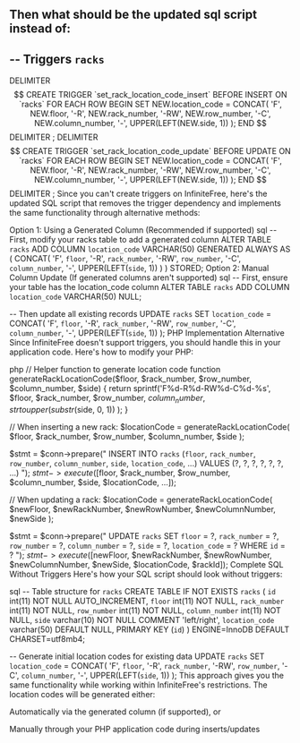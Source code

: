 Then what should be the updated sql script instead of:
--
-- Triggers `racks`
--
DELIMITER $$
CREATE TRIGGER `set_rack_location_code_insert` BEFORE INSERT ON `racks` FOR EACH ROW BEGIN
    SET NEW.location_code = CONCAT(
        'F', NEW.floor, 
        '-R', NEW.rack_number, 
        '-RW', NEW.row_number, 
        '-C', NEW.column_number, 
        '-', 
        UPPER(LEFT(NEW.side, 1))
    );
END
$$
DELIMITER ;
DELIMITER $$
CREATE TRIGGER `set_rack_location_code_update` BEFORE UPDATE ON `racks` FOR EACH ROW BEGIN
    SET NEW.location_code = CONCAT(
        'F', NEW.floor, 
        '-R', NEW.rack_number, 
        '-RW', NEW.row_number, 
        '-C', NEW.column_number, 
        '-', 
        UPPER(LEFT(NEW.side, 1))
    );
END
$$
DELIMITER ;
Since you can't create triggers on InfiniteFree, here's the updated SQL script that removes the trigger dependency and implements the same functionality through alternative methods:

Option 1: Using a Generated Column (Recommended if supported)
sql
-- First, modify your racks table to add a generated column
ALTER TABLE `racks` 
ADD COLUMN `location_code` VARCHAR(50) GENERATED ALWAYS AS (
    CONCAT(
        'F', `floor`, 
        '-R', `rack_number`, 
        '-RW', `row_number`, 
        '-C', `column_number`, 
        '-', 
        UPPER(LEFT(`side`, 1))
    )
) STORED;
Option 2: Manual Column Update (If generated columns aren't supported)
sql
-- First, ensure your table has the location_code column
ALTER TABLE `racks` 
ADD COLUMN `location_code` VARCHAR(50) NULL;

-- Then update all existing records
UPDATE `racks` 
SET `location_code` = CONCAT(
    'F', `floor`, 
    '-R', `rack_number`, 
    '-RW', `row_number`, 
    '-C', `column_number`, 
    '-', 
    UPPER(LEFT(`side`, 1))
);
PHP Implementation Alternative
Since InfiniteFree doesn't support triggers, you should handle this in your application code. Here's how to modify your PHP:

php
// Helper function to generate location code
function generateRackLocationCode($floor, $rack_number, $row_number, $column_number, $side) {
    return sprintf('F%d-R%d-RW%d-C%d-%s',
        $floor,
        $rack_number,
        $row_number,
        $column_number,
        strtoupper(substr($side, 0, 1))
    );
}

// When inserting a new rack:
$locationCode = generateRackLocationCode(
    $floor, 
    $rack_number, 
    $row_number, 
    $column_number, 
    $side
);

$stmt = $conn->prepare("
    INSERT INTO `racks` 
    (`floor`, `rack_number`, `row_number`, `column_number`, `side`, `location_code`, ...)
    VALUES (?, ?, ?, ?, ?, ?, ...)
");
$stmt->execute([$floor, $rack_number, $row_number, $column_number, $side, $locationCode, ...]);

// When updating a rack:
$locationCode = generateRackLocationCode(
    $newFloor, 
    $newRackNumber, 
    $newRowNumber, 
    $newColumnNumber, 
    $newSide
);

$stmt = $conn->prepare("
    UPDATE `racks` 
    SET 
        `floor` = ?,
        `rack_number` = ?,
        `row_number` = ?,
        `column_number` = ?,
        `side` = ?,
        `location_code` = ?
    WHERE `id` = ?
");
$stmt->execute([$newFloor, $newRackNumber, $newRowNumber, $newColumnNumber, $newSide, $locationCode, $rackId]);
Complete SQL Without Triggers
Here's how your SQL script should look without triggers:

sql
-- Table structure for `racks`
CREATE TABLE IF NOT EXISTS `racks` (
  `id` int(11) NOT NULL AUTO_INCREMENT,
  `floor` int(11) NOT NULL,
  `rack_number` int(11) NOT NULL,
  `row_number` int(11) NOT NULL,
  `column_number` int(11) NOT NULL,
  `side` varchar(10) NOT NULL COMMENT 'left/right',
  `location_code` varchar(50) DEFAULT NULL,
  PRIMARY KEY (`id`)
) ENGINE=InnoDB DEFAULT CHARSET=utf8mb4;

-- Generate initial location codes for existing data
UPDATE `racks` 
SET `location_code` = CONCAT(
    'F', `floor`, 
    '-R', `rack_number`, 
    '-RW', `row_number`, 
    '-C', `column_number`, 
    '-', 
    UPPER(LEFT(`side`, 1))
);
This approach gives you the same functionality while working within InfiniteFree's restrictions. The location codes will be generated either:

Automatically via the generated column (if supported), or

Manually through your PHP application code during inserts/updates


